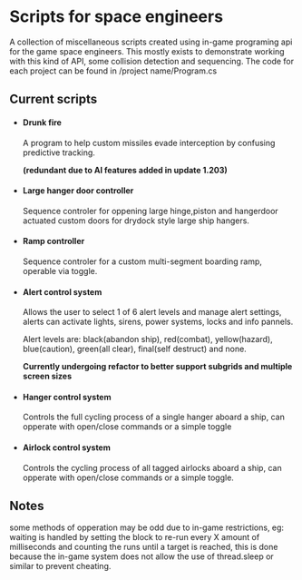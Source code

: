 # Scripts for space engineers
A collection of miscellaneous scripts created using in-game programing api for the game space engineers.
This mostly exists to demonstrate working with this kind of API, some collision detection and sequencing.
The code for each project can be found in /project name/Program.cs

## Current scripts
<ul>
  <li>
    <h4>Drunk fire</h4>
    <p>A program to help custom missiles evade interception by confusing predictive tracking.</p>
    <strong>(redundant due to AI features added in update 1.203)</strong>
  </li>
  <li>
    <h4>Large hanger door controller</h4>
    <p>Sequence controler for oppening large hinge,piston and hangerdoor actuated custom doors for drydock style large ship hangers.</p>
  </li>
  <li>
    <h4>Ramp controller</h4>
    <p>Sequence controler for a custom multi-segment boarding ramp, operable via toggle.</p>
  </li>
  <li>
    <h4>Alert control system</h4>
    <p>Allows the user to select 1 of 6 alert levels and manage alert settings, alerts can activate lights, sirens, power systems, locks and info pannels.</p>
    <p>Alert levels are: black(abandon ship), red(combat), yellow(hazard), blue(caution), green(all clear), final(self destruct) and none.</p>
    <strong>Currently undergoing refactor to better support subgrids and multiple screen sizes</strong>
  </li>
  <li>
    <h4>Hanger control system</h4>
    <p>Controls the full cycling process of a single hanger aboard a ship, can opperate with open/close commands or a simple toggle</p>
  </li>
  <li>
    <h4>Airlock control system</h4>
    <p>Controls the cycling process of all tagged airlocks aboard a ship, can opperate with open/close commands or a simple toggle.</p>
  </li>
</ul>

## Notes
some methods of opperation may be odd due to in-game restrictions, eg: waiting is handled by setting the
block to re-run every X amount of milliseconds and counting the runs until a target is reached, this is done
because the in-game system does not allow the use of thread.sleep or similar to prevent cheating.
